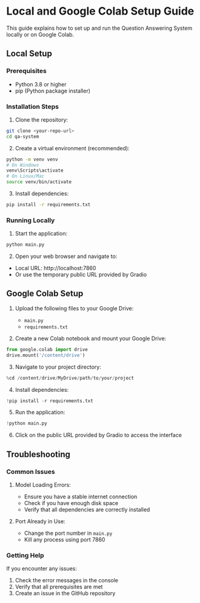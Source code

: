 # Local and Google Colab Setup Guide

This guide explains how to set up and run the Question Answering System locally or on Google Colab.

## Local Setup

### Prerequisites

- Python 3.8 or higher
- pip (Python package installer)

### Installation Steps

1. Clone the repository:
```bash
git clone <your-repo-url>
cd qa-system
```

2. Create a virtual environment (recommended):
```bash
python -m venv venv
# On Windows
venv\Scripts\activate
# On Linux/Mac
source venv/bin/activate
```

3. Install dependencies:
```bash
pip install -r requirements.txt
```

### Running Locally

1. Start the application:
```bash
python main.py
```

2. Open your web browser and navigate to:
- Local URL: http://localhost:7860
- Or use the temporary public URL provided by Gradio

## Google Colab Setup

1. Upload the following files to your Google Drive:
   - `main.py`
   - `requirements.txt`

2. Create a new Colab notebook and mount your Google Drive:
```python
from google.colab import drive
drive.mount('/content/drive')
```

3. Navigate to your project directory:
```python
%cd /content/drive/MyDrive/path/to/your/project
```

4. Install dependencies:
```python
!pip install -r requirements.txt
```

5. Run the application:
```python
!python main.py
```

6. Click on the public URL provided by Gradio to access the interface

## Troubleshooting

### Common Issues

1. Model Loading Errors:
   - Ensure you have a stable internet connection
   - Check if you have enough disk space
   - Verify that all dependencies are correctly installed

2. Port Already in Use:
   - Change the port number in `main.py`
   - Kill any process using port 7860

### Getting Help

If you encounter any issues:
1. Check the error messages in the console
2. Verify that all prerequisites are met
3. Create an issue in the GitHub repository
